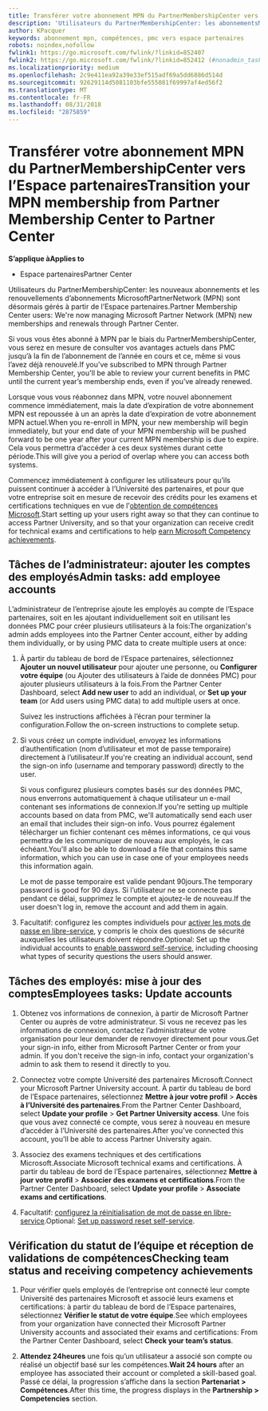 ```yaml
---
title: Transférer votre abonnement MPN du PartnerMembershipCenter vers l’Espace partenaires
description: 'Utilisateurs du PartnerMembershipCenter: les abonnementsMPN sont désormais gérés à partir de l’Espace partenaires. Voici ce que vous devez faire.'
author: KPacquer
keywords: abonnement mpn, compétences, pmc vers espace partenaires
robots: noindex,nofollow
fwlink1: https://go.microsoft.com/fwlink/?linkid=852407
fwlink2: https://go.microsoft.com/fwlink/?linkid=852412 (#nonadmin_tasks)
ms.localizationpriority: medium
ms.openlocfilehash: 2c9e411ea92a39e33ef515adf69a5dd6886d514d
ms.sourcegitcommit: 92629114d5081103bfe555081f69997af4ed56f2
ms.translationtype: MT
ms.contentlocale: fr-FR
ms.lasthandoff: 08/31/2018
ms.locfileid: "2875859"
---
```

# <a name="transition-your-mpn-membership-from-partner-membership-center-to-partner-center"></a><span data-ttu-id="6d4e0-105">Transférer votre abonnement MPN du PartnerMembershipCenter vers l’Espace partenaires</span><span class="sxs-lookup"><span data-stu-id="6d4e0-105">Transition your MPN membership from Partner Membership Center to Partner Center</span></span>

**<span data-ttu-id="6d4e0-106">S’applique à</span><span class="sxs-lookup"><span data-stu-id="6d4e0-106">Applies to</span></span>**
-  <span data-ttu-id="6d4e0-107">Espace partenaires</span><span class="sxs-lookup"><span data-stu-id="6d4e0-107">Partner Center</span></span>

<span data-ttu-id="6d4e0-108">Utilisateurs du PartnerMembershipCenter: les nouveaux abonnements et les renouvellements d’abonnements MicrosoftPartnerNetwork (MPN) sont désormais gérés à partir de l’Espace partenaires.</span><span class="sxs-lookup"><span data-stu-id="6d4e0-108">Partner Membership Center users: We're now managing Microsoft Partner Network (MPN) new memberships and renewals through Partner Center.</span></span>  

<span data-ttu-id="6d4e0-109">Si vous vous êtes abonné à MPN par le biais du PartnerMembershipCenter, vous serez en mesure de consulter vos avantages actuels dans PMC jusqu’à la fin de l’abonnement de l’année en cours et ce, même si vous l’avez déjà renouvelé.</span><span class="sxs-lookup"><span data-stu-id="6d4e0-109">If you've subscribed to MPN through Partner Membership Center, you'll be able to review your current benefits in PMC until the current year’s membership ends, even if you’ve already renewed.</span></span> 

<span data-ttu-id="6d4e0-110">Lorsque vous vous réabonnez dans MPN, votre nouvel abonnement commence immédiatement, mais la date d’expiration de votre abonnement MPN est repoussée à un an après la date d’expiration de votre abonnement MPN actuel.</span><span class="sxs-lookup"><span data-stu-id="6d4e0-110">When you re-enroll in MPN, your new membership will begin immediately, but your end date of your MPN membership will be pushed forward to be one year after your current MPN membership is due to expire.</span></span> <span data-ttu-id="6d4e0-111">Cela vous permettra d’accéder à ces deux systèmes durant cette période.</span><span class="sxs-lookup"><span data-stu-id="6d4e0-111">This will give you a period of overlap where you can access both systems.</span></span>

<span data-ttu-id="6d4e0-112">Commencez immédiatement à configurer les utilisateurs pour qu’ils puissent continuer à accéder à l’Université des partenaires, et pour que votre entreprise soit en mesure de recevoir des crédits pour les examens et certifications techniques en vue de lֹ’[obtention de compétences Microsoft](competencies.md).</span><span class="sxs-lookup"><span data-stu-id="6d4e0-112">Start setting up your users right away so that they can continue to access Partner University, and so that your organization can receive credit for technical exams and certifications to help [earn Microsoft Competency achievements](competencies.md).</span></span> 

## <a name="admin-tasks-add-employee-accounts"></a><span data-ttu-id="6d4e0-113">Tâches de l’administrateur: ajouter les comptes des employés</span><span class="sxs-lookup"><span data-stu-id="6d4e0-113">Admin tasks: add employee accounts</span></span>

<span data-ttu-id="6d4e0-114">L’administrateur de l’entreprise ajoute les employés au compte de l’Espace partenaires, soit en les ajoutant individuellement soit en utilisant les données PMC pour créer plusieurs utilisateurs à la fois:</span><span class="sxs-lookup"><span data-stu-id="6d4e0-114">The organization's admin adds employees into the Partner Center account, either by adding them individually, or by using PMC data to create multiple users at once:</span></span>

1.  <span data-ttu-id="6d4e0-115">À partir du tableau de bord de l’Espace partenaires, sélectionnez **Ajouter un nouvel utilisateur** pour ajouter une personne, ou **Configurer votre équipe** (ou Ajouter des utilisateurs à l’aide de données PMC) pour ajouter plusieurs utilisateurs à la fois.</span><span class="sxs-lookup"><span data-stu-id="6d4e0-115">From the Partner Center Dashboard, select **Add new user** to add an individual, or **Set up your team** (or Add users using PMC data) to add multiple users at once.</span></span>
    
    <span data-ttu-id="6d4e0-116">Suivez les instructions affichées à l’écran pour terminer la configuration.</span><span class="sxs-lookup"><span data-stu-id="6d4e0-116">Follow the on-screen instructions to complete setup.</span></span>

2.  <span data-ttu-id="6d4e0-117">Si vous créez un compte individuel, envoyez les informations d’authentification (nom d’utilisateur et mot de passe temporaire) directement à l’utilisateur.</span><span class="sxs-lookup"><span data-stu-id="6d4e0-117">If you're creating an individual account, send the sign-on info (username and temporary password) directly to the user.</span></span>

    <span data-ttu-id="6d4e0-118">Si vous configurez plusieurs comptes basés sur des données PMC, nous enverrons automatiquement à chaque utilisateur un e-mail contenant ses informations de connexion.</span><span class="sxs-lookup"><span data-stu-id="6d4e0-118">If you're setting up multiple accounts based on data from PMC, we'll automatically send each user an email that includes their sign-on info.</span></span> <span data-ttu-id="6d4e0-119">Vous pourrez également télécharger un fichier contenant ces mêmes informations, ce qui vous permettra de les communiquer de nouveau aux employés, le cas échéant.</span><span class="sxs-lookup"><span data-stu-id="6d4e0-119">You'll also be able to download a file that contains this same information, which you can use in case one of your employees needs this information again.</span></span>

    <span data-ttu-id="6d4e0-120">Le mot de passe temporaire est valide pendant 90jours.</span><span class="sxs-lookup"><span data-stu-id="6d4e0-120">The temporary password is good for 90 days.</span></span> <span data-ttu-id="6d4e0-121">Si l’utilisateur ne se connecte pas pendant ce délai, supprimez le compte et ajoutez-le de nouveau.</span><span class="sxs-lookup"><span data-stu-id="6d4e0-121">If the user doesn't log in, remove the account and add them in again.</span></span>

3.  <span data-ttu-id="6d4e0-122">Facultatif: configurez les comptes individuels pour [activer les mots de passe en libre-service](https://docs.microsoft.com/azure/active-directory/active-directory-passwords-getting-started), y compris le choix des questions de sécurité auxquelles les utilisateurs doivent répondre.</span><span class="sxs-lookup"><span data-stu-id="6d4e0-122">Optional: Set up the individual accounts to [enable password self-service](https://docs.microsoft.com/azure/active-directory/active-directory-passwords-getting-started), including choosing what types of security questions the users should answer.</span></span> 

## <a href="" id="nonadmin_tasks"></a> <span data-ttu-id="6d4e0-123">Tâches des employés: mise à jour des comptes</span><span class="sxs-lookup"><span data-stu-id="6d4e0-123">Employees tasks: Update accounts</span></span>

1.  <span data-ttu-id="6d4e0-124">Obtenez vos informations de connexion, à partir de Microsoft Partner Center ou auprès de votre administrateur. Si vous ne recevez pas les informations de connexion, contactez l’administrateur de votre organisation pour leur demander de renvoyer directement pour vous.</span><span class="sxs-lookup"><span data-stu-id="6d4e0-124">Get your sign-in info, either from Microsoft Partner Center or from your admin. If you don't receive the sign-in info, contact your organization's admin to ask them to resend it directly to you.</span></span> 

2.  <span data-ttu-id="6d4e0-125">Connectez votre compte Université des partenaires Microsoft.</span><span class="sxs-lookup"><span data-stu-id="6d4e0-125">Connect your Microsoft Partner University account.</span></span> <span data-ttu-id="6d4e0-126">À partir du tableau de bord de l’Espace partenaires, sélectionnez **Mettre à jour votre profil** > **Accès à l’Université des partenaires**.</span><span class="sxs-lookup"><span data-stu-id="6d4e0-126">From the Partner Center Dashboard, select **Update your profile** > **Get Partner University access**.</span></span>  <span data-ttu-id="6d4e0-127">Une fois que vous avez connecté ce compte, vous serez à nouveau en mesure d’accéder à l’Université des partenaires.</span><span class="sxs-lookup"><span data-stu-id="6d4e0-127">After you've connected this account, you'll be able to access Partner University again.</span></span>

3.  <span data-ttu-id="6d4e0-128">Associez des examens techniques et des certifications Microsoft.</span><span class="sxs-lookup"><span data-stu-id="6d4e0-128">Associate Microsoft technical exams and certifications.</span></span> <span data-ttu-id="6d4e0-129">À partir du tableau de bord de l’Espace partenaires, sélectionnez **Mettre à jour votre profil** > **Associer des examens et certifications**.</span><span class="sxs-lookup"><span data-stu-id="6d4e0-129">From the Partner Center Dashboard, select **Update your profile** > **Associate exams and certifications**.</span></span> 

4.  <span data-ttu-id="6d4e0-130">Facultatif: [configurez la réinitialisation de mot de passe en libre-service](https://docs.microsoft.com/en-us/azure/active-directory/active-directory-passwords-update-your-own-password).</span><span class="sxs-lookup"><span data-stu-id="6d4e0-130">Optional: [Set up password reset self-service](https://docs.microsoft.com/en-us/azure/active-directory/active-directory-passwords-update-your-own-password).</span></span>

## <a name="checking-team-status-and-receiving-competency-achievements"></a><span data-ttu-id="6d4e0-131">Vérification du statut de l’équipe et réception de validations de compétences</span><span class="sxs-lookup"><span data-stu-id="6d4e0-131">Checking team status and receiving competency achievements</span></span>

1.  <span data-ttu-id="6d4e0-132">Pour vérifier quels employés de l’entreprise ont connecté leur compte Université des partenaires Microsoft et associé leurs examens et certifications: à partir du tableau de bord de l’Espace partenaires, sélectionnez **Vérifier le statut de votre équipe**.</span><span class="sxs-lookup"><span data-stu-id="6d4e0-132">See which employees from your organization have connected their Microsoft Partner University accounts and associated their exams and certifications: From the Partner Center Dashboard, select **Check your team’s status**.</span></span>

2.  <span data-ttu-id="6d4e0-133">**Attendez 24heures** une fois qu’un utilisateur a associé son compte ou réalisé un objectif basé sur les compétences.</span><span class="sxs-lookup"><span data-stu-id="6d4e0-133">**Wait 24 hours** after an employee has associated their account or completed a skill-based goal.</span></span> <span data-ttu-id="6d4e0-134">Passé ce délai, la progression s’affiche dans la section **Partenariat > Compétences**.</span><span class="sxs-lookup"><span data-stu-id="6d4e0-134">After this time, the progress displays in the  **Partnership > Competencies** section.</span></span>
